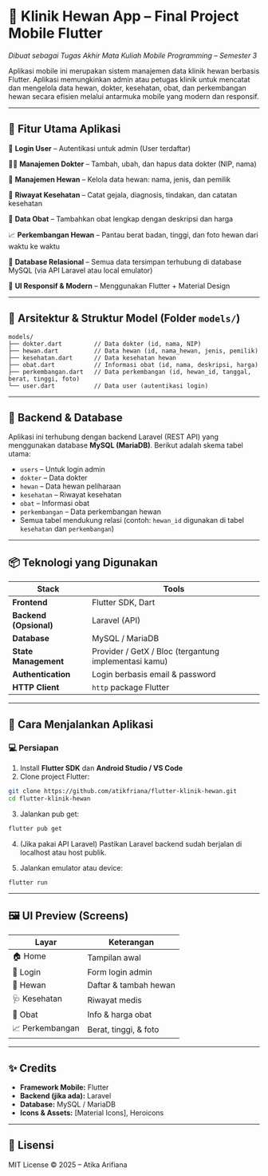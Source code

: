 # 🐾 Klinik Hewan App – Final Project Mobile Flutter

*Dibuat sebagai Tugas Akhir Mata Kuliah Mobile Programming – Semester 3*

Aplikasi mobile ini merupakan sistem manajemen data klinik hewan berbasis Flutter. Aplikasi memungkinkan admin atau petugas klinik untuk mencatat dan mengelola data hewan, dokter, kesehatan, obat, dan perkembangan hewan secara efisien melalui antarmuka mobile yang modern dan responsif.

---

## 📱 Fitur Utama Aplikasi

🔐 **Login User** – Autentikasi untuk admin (User terdaftar)

👩‍⚕️ **Manajemen Dokter** – Tambah, ubah, dan hapus data dokter (NIP, nama)

🐶 **Manajemen Hewan** – Kelola data hewan: nama, jenis, dan pemilik

🏥 **Riwayat Kesehatan** – Catat gejala, diagnosis, tindakan, dan catatan kesehatan

💊 **Data Obat** – Tambahkan obat lengkap dengan deskripsi dan harga

📈 **Perkembangan Hewan** – Pantau berat badan, tinggi, dan foto hewan dari waktu ke waktu

📂 **Database Relasional** – Semua data tersimpan terhubung di database MySQL (via API Laravel atau local emulator)

🎨 **UI Responsif & Modern** – Menggunakan Flutter + Material Design

---

## 🧠 Arsitektur & Struktur Model (Folder `models/`)

```plaintext
models/
├── dokter.dart         // Data dokter (id, nama, NIP)
├── hewan.dart          // Data hewan (id, nama_hewan, jenis, pemilik)
├── kesehatan.dart      // Data kesehatan hewan
├── obat.dart           // Informasi obat (id, nama, deskripsi, harga)
├── perkembangan.dart   // Data perkembangan (id, hewan_id, tanggal, berat, tinggi, foto)
└── user.dart           // Data user (autentikasi login)
```

---

## 🔗 Backend & Database

Aplikasi ini terhubung dengan backend Laravel (REST API) yang menggunakan database **MySQL (MariaDB)**. Berikut adalah skema tabel utama:

* `users` – Untuk login admin
* `dokter` – Data dokter
* `hewan` – Data hewan peliharaan
* `kesehatan` – Riwayat kesehatan
* `obat` – Informasi obat
* `perkembangan` – Data perkembangan hewan
* Semua tabel mendukung relasi (contoh: `hewan_id` digunakan di tabel `kesehatan` dan `perkembangan`)

---

## 📦 Teknologi yang Digunakan

| Stack                  | Tools                                                 |
| ---------------------- | ----------------------------------------------------- |
| **Frontend**           | Flutter SDK, Dart                                     |
| **Backend (Opsional)** | Laravel (API)                                         |
| **Database**           | MySQL / MariaDB                                       |
| **State Management**   | Provider / GetX / Bloc (tergantung implementasi kamu) |
| **Authentication**     | Login berbasis email & password                       |
| **HTTP Client**        | `http` package Flutter                                |

---

## 🚀 Cara Menjalankan Aplikasi

### 💻 Persiapan

1. Install **Flutter SDK** dan **Android Studio / VS Code**
2. Clone project Flutter:

```bash
git clone https://github.com/atikfriana/flutter-klinik-hewan.git
cd flutter-klinik-hewan
```

3. Jalankan pub get:

```bash
flutter pub get
```

4. (Jika pakai API Laravel) Pastikan Laravel backend sudah berjalan di localhost atau host publik.

5. Jalankan emulator atau device:

```bash
flutter run
```

---

## 🖼️ UI Preview (Screens)

| Layar           | Keterangan            |
| --------------- | --------------------- |
| 🏠 Home         | Tampilan awal         |
| 👤 Login        | Form login admin      |
| 🐶 Hewan        | Daftar & tambah hewan |
| 🩺 Kesehatan    | Riwayat medis         |
| 💊 Obat         | Info & harga obat     |
| 📈 Perkembangan | Berat, tinggi, & foto |

---

## ✨ Credits

* **Framework Mobile:** Flutter
* **Backend (jika ada):** Laravel
* **Database:** MySQL / MariaDB
* **Icons & Assets:** \[Material Icons], Heroicons

---

## 📄 Lisensi

MIT License © 2025 – Atika Arifiana
